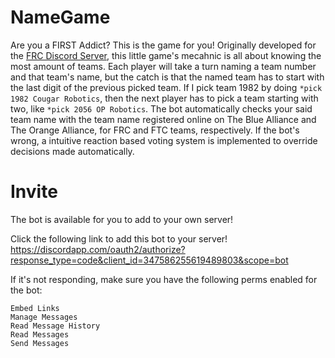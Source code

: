 # NameGame

Are you a FIRST Addict? This is the game for you! Originally developed for the [FRC Discord Server](http://discord.gg/frc), this little game's mecahnic is all about knowing the most amount of teams. Each player will take a turn naming a team number and that team's name, but the catch is that the named team has to start with the last digit of the previous picked team. If I pick team 1982 by doing `*pick 1982 Cougar Robotics`, then the next player has to pick a team starting with two, like `*pick 2056 OP Robotics`. The bot automatically checks your said team name with the team name registered online on The Blue Alliance and The Orange Alliance, for FRC and FTC teams, respectively. If the bot's wrong, a intuitive reaction based voting system is implemented to override decisions made automatically. 

# Invite

The bot is available for you to add to your own server! 

Click the following link to add this bot to your server!
https://discordapp.com/oauth2/authorize?response_type=code&client_id=347586255619489803&scope=bot

If it's not responding, make sure you have the following perms enabled for the bot:
```Add Reactions
Embed Links
Manage Messages
Read Message History
Read Messages
Send Messages
```
